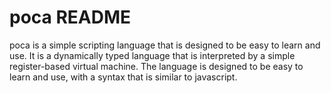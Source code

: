 # poca README

poca is a simple scripting language that is designed to be easy to learn and use. It is a dynamically typed language that is interpreted by a simple register-based virtual machine. The language is designed to be easy to learn and use, with a syntax that is similar to javascript.

